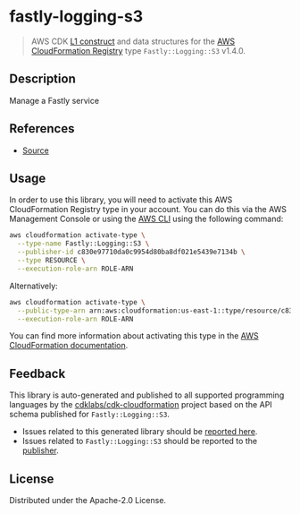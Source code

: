 # fastly-logging-s3

> AWS CDK [L1 construct] and data structures for the [AWS CloudFormation Registry] type `Fastly::Logging::S3` v1.4.0.

[L1 construct]: https://docs.aws.amazon.com/cdk/latest/guide/constructs.html
[AWS CloudFormation Registry]: https://docs.aws.amazon.com/AWSCloudFormation/latest/UserGuide/registry.html

## Description

Manage a Fastly service

## References

* [Source](https://developer.fastly.com/reference/api/logging/s3/)

## Usage

In order to use this library, you will need to activate this AWS CloudFormation Registry type in your account. You can do this via the AWS Management Console or using the [AWS CLI](https://aws.amazon.com/cli/) using the following command:

```sh
aws cloudformation activate-type \
  --type-name Fastly::Logging::S3 \
  --publisher-id c830e97710da0c9954d80ba8df021e5439e7134b \
  --type RESOURCE \
  --execution-role-arn ROLE-ARN
```

Alternatively:

```sh
aws cloudformation activate-type \
  --public-type-arn arn:aws:cloudformation:us-east-1::type/resource/c830e97710da0c9954d80ba8df021e5439e7134b/Fastly-Logging-S3 \
  --execution-role-arn ROLE-ARN
```

You can find more information about activating this type in the [AWS CloudFormation documentation](https://docs.aws.amazon.com/AWSCloudFormation/latest/UserGuide/registry-public.html).

## Feedback

This library is auto-generated and published to all supported programming languages by the [cdklabs/cdk-cloudformation] project based on the API schema published for `Fastly::Logging::S3`.

* Issues related to this generated library should be [reported here](https://github.com/cdklabs/cdk-cloudformation/issues/new?title=Issue+with+%40cdk-cloudformation%2Ffastly-logging-s3+v1.4.0).
* Issues related to `Fastly::Logging::S3` should be reported to the [publisher](https://developer.fastly.com/reference/api/logging/s3/).

[cdklabs/cdk-cloudformation]: https://github.com/cdklabs/cdk-cloudformation

## License

Distributed under the Apache-2.0 License.
